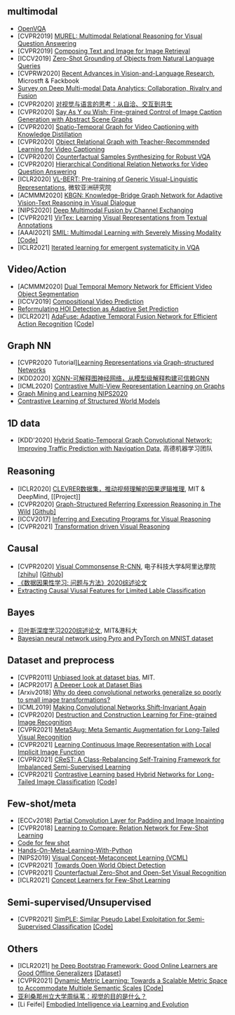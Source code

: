 ## multimodal
- [OpenVQA](https://github.com/MILVLG/openvqa)
- [CVPR2019] [MUREL: Multimodal Relational Reasoning for Visual Question Answering](https://github.com/Cadene/murel.bootstrap.pytorch)
- [CVPR2019] [Composing Text and Image for Image Retrieval](https://github.com/google/tirg)
- [ICCV2019] [Zero-Shot Grounding of Objects from Natural Language Queries](https://github.com/TheShadow29/zsgnet-pytorch)
- [CVPRW2020] [Recent Advances in Vision-and-Language Research](https://rohit497.github.io/Recent-Advances-in-Vision-and-Language-Research/), Microstft & Fackbook
- [Survey on Deep Multi-modal Data Analytics: Collaboration, Rivalry and Fusion](https://arxiv.org/abs/2006.08159)
- [CVPR2020] [对视觉与语言的思考：从自洽、交互到共生](https://github.com/JDAI-CV/image-captioning)
- [CVPR2020] [Say As Y ou Wish: Fine-grained Control of Image Caption Generation with Abstract Scene Graphs](https://arxiv.org/pdf/2003.00387.pdf)
- [CVPR2020] [Spatio-Temporal Graph for Video Captioning with Knowledge Distillation](https://arxiv.org/pdf/2003.13942.pdf)
- [CVPR2020] [Object Relational Graph with Teacher-Recommended Learning for Video Captioning](https://arxiv.org/pdf/2002.11566.pdf)
- [CVPR2020] [Counterfactual Samples Synthesizing for Robust VQA](https://github.com/yanxinzju/CSS-VQA)
- [CVPR2020] [Hierarchical Conditional Relation Networks for Video Question Answering](https://github.com/thaolmk54/hcrn-videoqa)
- [ICLR2020] [VL-BERT: Pre-training of Generic Visual-Linguistic Representations](https://arxiv.org/abs/1908.08530), 微软亚洲研究院
- [ACMMM2020] [KBGN: Knowledge-Bridge Graph Network for Adaptive Vision-Text Reasoning in Visual Dialogue](https://www.zhuanzhi.ai/paper/6a3e359d8827752a98f2e5daa7079d2a)
- [NIPS2020] [Deep Multimodal Fusion by Channel Exchanging](https://github.com/yikaiw/CEN)
- [CVPR2021] [VirTex: Learning Visual Representations from Textual Annotations](https://github.com/kdexd/virtex)
- [AAAI2021] [SMIL: Multimodal Learning with Severely Missing Modality](https://arxiv.org/pdf/2103.05677.pdf) [[Code]](https://github.com/mengmenm/SMIL)
- [ICLR2021] [Iterated learning for emergent systematicity in VQA](https://openreview.net/pdf?id=Pd_oMxH8IlF)


## Video/Action
- [ACMMM2020] [Dual Temporal Memory Network for Efficient Video Object Segmentation](https://arxiv.org/abs/2003.06125)
- [ICCV2019] [Compositional Video Prediction](https://github.com/JudyYe/CVP)
- [Reformulating HOI Detection as Adaptive Set Prediction](https://arxiv.org/pdf/2103.05983.pdf)
- [ICLR2021] [AdaFuse: Adaptive Temporal Fusion Network for Efficient Action Recognition](https://arxiv.org/pdf/2102.05775.pdf) [[Code]](https://github.com/mengyuest/AdaFuse)


## Graph NN
- [CVPR2020 Tutorial][Learning Representations via Graph-structured Networks](https://xiaolonw.github.io/graphnnv2/)
- [KDD2020] [XGNN-可解释图神经网络，从模型级解释构建可信赖GNN](https://xiaolonw.github.io/graphnnv2/)
- [ICML2020] [Contrastive Multi-View Representation Learning on Graphs](https://arxiv.org/pdf/2006.05582.pdf)
- [Graph Mining and Learning NIPS2020](https://gm-neurips-2020.github.io/)
- [Contrastive Learning of Structured World Models](https://github.com/tkipf/c-swm)


## 1D data
- [KDD'2020] [Hybrid Spatio-Temporal Graph Convolutional Network: Improving Traffic Prediction with Navigation Data](https://arxiv.org/abs/2006.12715), 高德机器学习团队 


## Reasoning
- [ICLR2020] [CLEVRER数据集，推动视频理解的因果逻辑推理](https://arxiv.org/abs/1910.01442), MIT & DeepMind, [[Project]]
- [CVPR2020] [Graph-Structured Referring Expression Reasoning in The Wild](https://arxiv.org/pdf/2004.08814.pdf) [[Github]](https://github.com/sibeiyang/sgmn)
- [ICCV2017] [Inferring and Executing Programs for Visual Reasoning](https://github.com/facebookresearch/clevr-iep)
- [CVPR2021] [Transformation driven Visual Reasoning](https://github.com/hughplay/TVR)


## Causal
- [CVPR2020] [Visual Commonsense R-CNN](https://arxiv.org/abs/2002.12204), 电子科技大学&阿里达摩院  [[zhihu]](https://zhuanlan.zhihu.com/p/111306353) [[Github]](https://github.com/Wangt-CN/VC-R-CNN)
- [《数据因果性学习: 问题与方法》2020综述论文](https://www.zhuanzhi.ai/paper/6ad7902913e98bd48540a5596b978edc)
- [Extracting Causal Viusal Features for Limited Lable Classification](https://arxiv.org/pdf/2103.12322.pdf)


## Bayes
- [贝叶斯深度学习2020综述论文](https://www.zhuanzhi.ai/paper/9b781282204cb581a31aa0e8b570dd95), MIT&港科大  
- [Bayesian neural network using Pyro and PyTorch on MNIST dataset](https://github.com/paraschopra/bayesian-neural-network-mnist)


## Dataset and preprocess
- [CVPR2011] [Unbiased look at dataset bias](https://ieeexplore.ieee.org/abstract/document/5995347), MIT.
- [ACPR2017] [A Deeper Look at Dataset Bias](https://link.springer.com/chapter/10.1007/978-3-319-58347-1_2)
- [Arxiv2018] [Why do deep convolutional networks generalize so poorly to small image transformations?](https://www.jmlr.org/papers/volume20/19-519/19-519.pdf)
- [ICML2019] [Making Convolutional Networks Shift-Invariant Again](https://github.com/adobe/antialiased-cnns)
- [CVPR2020] [Destruction and Construction Learning for Fine-grained Image Recognition](https://github.com/JDAI-CV/DCL)
- [CVPR2021] [MetaSAug: Meta Semantic Augmentation for Long-Tailed Visual Recognition](https://github.com/BIT-DA/MetaSAug)
- [CVPR2021] [Learning Continuous Image Representation with Local Implicit Image Function](https://github.com/yinboc/liif)
- [CVPR2021] [CReST: A Class-Rebalancing Self-Training Framework for Imbalanced Semi-Supervised Learning]()
- [CVPR2021] [Contrastive Learning based Hybrid Networks for Long-Tailed Image Classification](https://arxiv.org/pdf/2103.14267.pdf) [[Code]](https://k-han.github.io/HybridLT)


## Few-shot/meta
- [ECCv2018] [Partial Convolution Layer for Padding and Image Inpainting](https://github.com/NVIDIA/partialconv)
- [CVPR2018] [Learning to Compare: Relation Network for Few-Shot Learning](https://github.com/floodsung/LearningToCompare_FSL)
- [Code for few shot](https://github.com/oscarknagg/few-shot)
- [Hands-On-Meta-Learning-With-Python](https://github.com/sudharsan13296/Hands-On-Meta-Learning-With-Python)
- [NIPS2019] [Visual Concept-Metaconcept Learning (VCML)](https://github.com/Glaciohound/VCML)
- [CVPR2021] [Towards Open World Object Detection](https://github.com/JosephKJ/OWOD)
- [CVPR2021] [Counterfactual Zero-Shot and Open-Set Visual Recognition](https://arxiv.org/abs/2103.00887)
- [ICLR2021] [Concept Learners for Few-Shot Learning](https://github.com/snap-stanford/comet)

## Semi-supervised/Unsupervised
- [CVPR2021] [SimPLE: Similar Pseudo Label Exploitation for Semi-Supervised Classification](https://arxiv.org/pdf/2103.16725.pdf) [[Code]](https://github.com/zijian-hu/SimPLE)


## Others
- [ICLR2021] [he Deep Bootstrap Framework: Good Online Learners are Good Offline Generalizers](https://arxiv.org/pdf/2010.08127.pdf) [[Dataset]](https://github.com/preetum/cifar5m)
- [CVPR2021] [Dynamic Metric Learning: Towards a Scalable Metric Space to Accommodate Multiple Semantic Scales](https://arxiv.org/pdf/2103.11781v1.pdf) [[Code]](https://github.com/SupetZYK/DynamicMetricLearning)
- [亚利桑那州立大学周纵苇：视觉的目的是什么？](https://hub.baai.ac.cn/view/6777)
- [Li Feifei] [Embodied Intelligence via Learning and Evolution](https://arxiv.org/pdf/2102.02202.pdf)